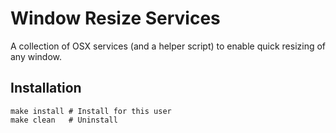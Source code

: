 Window Resize Services
======================

A collection of OSⅩ services (and a helper script) to enable quick resizing of any window.

Installation
------------

    make install # Install for this user
    make clean   # Uninstall
